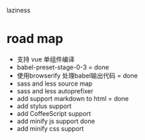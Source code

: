 laziness

# road map
- 支持 vue 单组件编译
- babel-preset-stage-0-3              = done
- 使用browserify 处理babel输出代码     = done
- sass and less source map
- sass and less autoprefixer
- add support markdown to html      = done
- add stylus support
- add CoffeeScript support
- add minify js support done
- add minify css support